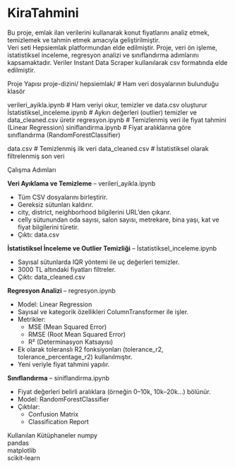# KiraTahmini
Bu proje, emlak ilan verilerini kullanarak konut fiyatlarını analiz etmek, temizlemek ve tahmin etmek amacıyla geliştirilmiştir.  
Veri seti Hepsiemlak platformundan elde edilmiştir. Proje, veri ön işleme, istatistiksel inceleme, regresyon analizi ve sınıflandırma adımlarını kapsamaktadır.
Veriler Instant Data Scraper kullanılarak csv formatında elde edilmiştir.


Proje Yapısı
proje-dizini/
hepsiemlak/                  # Ham veri dosyalarının bulunduğu klasör

verileri_ayikla.ipynb        # Ham veriyi okur, temizler ve data.csv oluşturur
İstatistiksel_inceleme.ipynb # Aykırı değerleri (outlier) temizler ve data_cleaned.csv üretir
regresyon.ipynb              # Temizlenmiş veri ile fiyat tahmini (Linear Regression)
siniflandirma.ipynb          # Fiyat aralıklarına göre sınıflandırma (RandomForestClassifier)

data.csv                     # Temizlenmiş ilk veri
data_cleaned.csv             # İstatistiksel olarak filtrelenmiş son veri
  


Çalışma Adımları

**Veri Ayıklama ve Temizleme** – verileri_ayikla.ipynb
- Tüm CSV dosyalarını birleştirir.
- Gereksiz sütunları kaldırır.
- city, district, neighborhood bilgilerini URL’den çıkarır.
- celly sütunundan oda sayısı, salon sayısı, metrekare, bina yaşı, kat ve fiyat bilgilerini türetir.
- Çıktı: data.csv

**İstatistiksel İnceleme ve Outlier Temizliği** – İstatistiksel_inceleme.ipynb
- Sayısal sütunlarda IQR yöntemi ile uç değerleri temizler.
- 3000 TL altındaki fiyatları filtreler.
- Çıktı: data_cleaned.csv

**Regresyon Analizi** – regresyon.ipynb
- Model: Linear Regression
- Sayısal ve kategorik özellikleri ColumnTransformer ile işler.
- Metrikler:
  - MSE (Mean Squared Error)
  - RMSE (Root Mean Squared Error)
  - R² (Determinasyon Katsayısı)
- Ek olarak toleranslı R2 fonksiyonları (tolerance_r2, tolerance_percentage_r2) kullanılmıştır.
- Yeni veriyle fiyat tahmini yapılır.

**Sınıflandırma** – siniflandirma.ipynb
- Fiyat değerleri belirli aralıklara (örneğin 0–10k, 10k–20k...) bölünür.
- Model: RandomForestClassifier
- Çıktılar:
  - Confusion Matrix
  - Classification Report


Kullanılan Kütüphaneler
numpy  
pandas  
matplotlib  
scikit-learn


